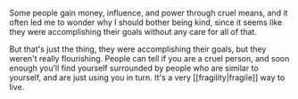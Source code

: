 Some people gain money, influence, and power through cruel means, and it often led me to wonder why I should bother being kind, since it seems like they were accomplishing their goals without any care for all of that.

But that's just the thing, they were accomplishing their goals, but they weren't really flourishing. People can tell if you are a cruel person, and soon enough you'll find yourself surrounded by people who are similar to yourself, and are just using you in turn. It's a very [[fragility|fragile]] way to live.
